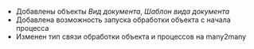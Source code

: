 - Добавлены объекты *Вид документа*, *Шаблон вида документа*
- Добавлена возможность запуска обработки объекта с начала процесса
- Изменен тип связи обработки объекта и процессов на many2many
